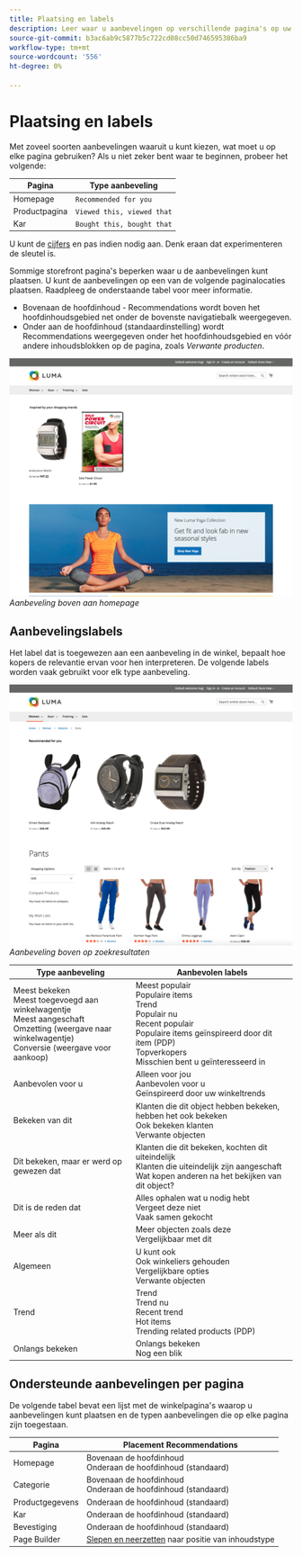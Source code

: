```yaml
---
title: Plaatsing en labels
description: Leer waar u aanbevelingen op verschillende pagina's op uw plaats en suggesties voor vaak gebruikte etiketten voor elk aanbevelingstype kunt plaatsen.
source-git-commit: b3ac6ab9c5877b5c722cd08cc50d746595386ba9
workflow-type: tm+mt
source-wordcount: '556'
ht-degree: 0%

---
```


# Plaatsing en labels

Met zoveel soorten aanbevelingen waaruit u kunt kiezen, wat moet u op elke pagina gebruiken? Als u niet zeker bent waar te beginnen, probeer het volgende:

| Pagina | Type aanbeveling |
|---|---|
| Homepage | `Recommended for you` |
| Productpagina | `Viewed this, viewed that` |
| Kar | `Bought this, bought that` |

U kunt de [cijfers](workspace.md) en pas indien nodig aan. Denk eraan dat experimenteren de sleutel is.

Sommige storefront pagina&#39;s beperken waar u de aanbevelingen kunt plaatsen. U kunt de aanbevelingen op een van de volgende paginalocaties plaatsen. Raadpleeg de onderstaande tabel voor meer informatie.

- Bovenaan de hoofdinhoud - Recommendations wordt boven het hoofdinhoudsgebied net onder de bovenste navigatiebalk weergegeven.
- Onder aan de hoofdinhoud (standaardinstelling) wordt Recommendations weergegeven onder het hoofdinhoudsgebied en vóór andere inhoudsblokken op de pagina, zoals _Verwante producten_.

![Aanbevolen plaatsing](assets/storefront-home-page-top.png)
_Aanbeveling boven aan homepage_

## Aanbevelingslabels

Het label dat is toegewezen aan een aanbeveling in de winkel, bepaalt hoe kopers de relevantie ervan voor hen interpreteren. De volgende labels worden vaak gebruikt voor elk type aanbeveling.

![Aanbevolen plaatsing](assets/storefront-search-results-top.png)
_Aanbeveling boven op zoekresultaten_

| Type aanbeveling | Aanbevolen labels |
|---|---|
| Meest bekeken<br> Meest toegevoegd aan winkelwagentje<br>Meest aangeschaft<br>Omzetting (weergave naar winkelwagentje)<br>Conversie (weergave voor aankoop) | Meest populair<br>Populaire items<br>Trend<br>Populair nu<br>Recent populair<br>Populaire items geïnspireerd door dit item (PDP)<br>Topverkopers<br>Misschien bent u geïnteresseerd in |
| Aanbevolen voor u | Alleen voor jou<br>Aanbevolen voor u<br>Geïnspireerd door uw winkeltrends |
| Bekeken van dit | Klanten die dit object hebben bekeken, hebben het ook bekeken<br>Ook bekeken klanten<br>Verwante objecten |
| Dit bekeken, maar er werd op gewezen dat | Klanten die dit bekeken, kochten dit uiteindelijk<br>Klanten die uiteindelijk zijn aangeschaft<br>Wat kopen anderen na het bekijken van dit object? |
| Dit is de reden dat | Alles ophalen wat u nodig hebt<br>Vergeet deze niet<br>Vaak samen gekocht |
| Meer als dit | Meer objecten zoals deze<br>Vergelijkbaar met dit |
| Algemeen | U kunt ook<br>Ook winkeliers gehouden<br>Vergelijkbare opties<br>Verwante objecten |
| Trend | Trend<br>Trend nu<br>Recent trend<br>Hot items<br>Trending related products (PDP) |
| Onlangs bekeken | Onlangs bekeken<br>Nog een blik |

## Ondersteunde aanbevelingen per pagina

De volgende tabel bevat een lijst met de winkelpagina&#39;s waarop u aanbevelingen kunt plaatsen en de typen aanbevelingen die op elke pagina zijn toegestaan.

| Pagina | Placement Recommendations |
|---|---|
| Homepage | Bovenaan de hoofdinhoud<br>Onderaan de hoofdinhoud (standaard) | Meest bekeken<br>Meest aangeschaft<br>Meest toegevoegd aan winkelwagentje<br>Aanbevolen voor u<br>Trend |
| Categorie | Bovenaan de hoofdinhoud<br>Onderaan de hoofdinhoud (standaard) | Meest bekeken<br>Meest aangeschaft<br>Meest toegevoegd aan winkelwagentje<br>Aanbevolen voor u<br>Trend |
| Productgegevens | Onderaan de hoofdinhoud (standaard) | Meest bekeken<br>Meest aangeschaft<br>Meest toegevoegd aan winkelwagentje<br>Bekeken dit, gezien dat<br>Bekijk dit, kocht dat<br>Dit gekocht<br>Meer als dit<br>Trend<br>Visuele gelijkenis |
| Kar | Onderaan de hoofdinhoud (standaard) | Meest bekeken<br>Meest aangeschaft<br>Meest toegevoegd aan winkelwagentje<br>Bekeken dit, gezien dat<br>Bekijk dit, kocht dat<br>Dit gekocht<br>Meer als dit<br>Trend |
| Bevestiging | Onderaan de hoofdinhoud (standaard) | Meest bekeken<br>Meest aangeschaft<br>Meest toegevoegd aan winkelwagentje<br>Bekeken dit, gezien dat<br>Bekijk dit, kocht dat<br>Dit gekocht<br>Meer als dit<br>Trend |
| Page Builder | [Slepen en neerzetten](https://docs.magento.com/user-guide/cms/page-builder-add-recommendations.html#add-an-existing-recommendation-unit) naar positie van inhoudstype | Meest bekeken<br>Meest aangeschaft<br>Meest toegevoegd aan winkelwagentje<br>Aanbevolen voor u<br>Trend |
